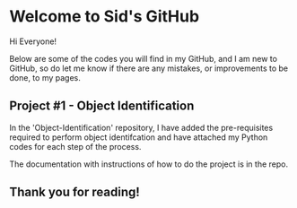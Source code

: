 # Welcome to Sid's GitHub

Hi Everyone!

Below are some of the codes you will find in my GitHub, and I am new to GitHub, so do let me know if there are any mistakes, or improvements to be done, to my pages.

## Project #1 - Object Identification

In the 'Object-Identification' repository, I have added the pre-requisites required to perform object identifcation and have attached my Python codes for each step of the process.

The documentation with instructions of how to do the project is in the repo.

## Thank you for reading!
